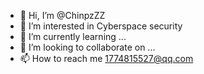 - 👋 Hi, I’m @ChinpzZZ
- 👀 I’m interested in Cyberspace security
- 🌱 I’m currently learning ...
- 💞️ I’m looking to collaborate on ...
- 📫 How to reach me 1774815527@qq.com

<!---
ChinpzZZ/ChinpzZZ is a ✨ special ✨ repository because its `README.md` (this file) appears on your GitHub profile.
You can click the Preview link to take a look at your changes.
--->
